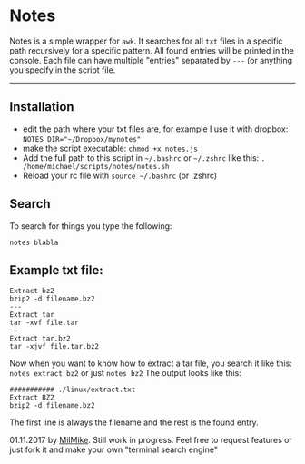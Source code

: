 Notes
===================

Notes is a simple wrapper for `awk`. It searches for all `txt` files in a specific path recursively for a specific pattern. All found entries will be printed in the console. Each file can have multiple "entries" separated by `---` (or anything you specify in the script file. 

----------

Installation
------------

 - edit the path where your txt files are, for example I use it with dropbox: 
 `NOTES_DIR="~/Dropbox/mynotes"`
 - make the script executable: `chmod +x notes.js`
 - Add the full path to this script in `~/.bashrc` or `~/.zshrc` like this:  `. /home/michael/scripts/notes/notes.sh`
 -  Reload your rc file with `source ~/.bashrc` (or .zshrc)

Search
------------
To search for things you type the following:

    notes blabla


Example txt file:
-------------

    Extract bz2
    bzip2 -d filename.bz2
    ---
    Extract tar
    tar -xvf file.tar
    ---
    Extract tar.bz2
    tar -xjvf file.tar.bz2

Now when you want to know how to extract a tar file, you search it like this: `notes extract bz2`  or just `notes bz2`
The output looks like this:

    ########### ./linux/extract.txt
    Extract BZ2
    bzip2 -d filename.bz2

The first line is always the filename and the rest is the found entry.

01.11.2017 by [MilMike](https://www.milmike.com).
Still work in progress. Feel free to request features or just fork it and make your own "terminal search engine"